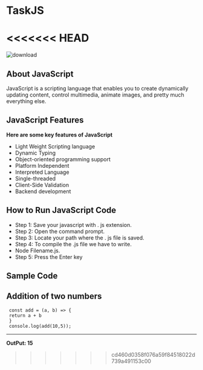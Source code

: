 # TaskJS
<<<<<<< HEAD
=======
![download](https://github.com/kotabhavishya-abn/TaskJS/assets/154918008/981fd2eb-afa7-469f-bb06-4f7bad647abd)
## About JavaScript
JavaScript is a scripting language that enables you to create dynamically updating content, control multimedia, animate images, and pretty much everything else.

## JavaScript Features
 **Here are some key features of JavaScript**
* Light Weight Scripting language
* Dynamic Typing
* Object-oriented programming support
* Platform Independent
* Interpreted Language
* Single-threaded
* Client-Side Validation
* Backend development

## How to Run JavaScript Code
* Step 1: Save your javascript with . js extension.
* Step 2: Open the command prompt.
* Step 3: Locate your path where the . js file is saved.
* Step 4: To compile the .js file we have to write.
* Node Filename.js.
* Step 5: Press the Enter key
## Sample Code
Addition of two numbers
---  
     const add = (a, b) => {
     return a + b
     }
     console.log(add(10,5));
---
**OutPut: 15**
>>>>>>> cd460d0358f076a59f84518022d739a491153c00
